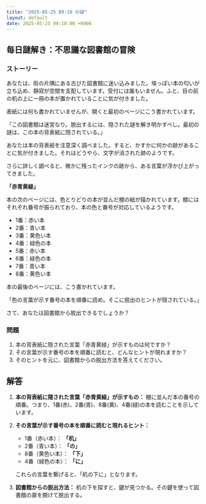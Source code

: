 ```yaml
---
title: "2025-05-25 09:10 の謎"
layout: default
date: 2025-05-25 09:10:00 +0900
---
```

## 毎日謎解き：不思議な図書館の冒険

### ストーリー

あなたは、街の片隅にある古びた図書館に迷い込みました。埃っぽい本の匂いが立ち込め、静寂が空間を支配しています。受付には誰もいません。ふと、目の前の机の上に一冊の本が置かれていることに気が付きました。

表紙には何も書かれていませんが、開くと最初のページにこう書かれています。

「この図書館は迷宮なり。脱出するには、隠された謎を解き明かすべし。最初の謎は、この本の背表紙に隠されている。」

あなたは本の背表紙を注意深く調べました。すると、かすかに何かの跡があることに気が付きました。それはどうやら、文字が消された跡のようです。

さらに詳しく調べると、微かに残ったインクの跡から、ある言葉が浮かび上がってきました。

**「赤青黄緑」**

本の次のページには、色とりどりの本が並んだ棚の絵が描かれています。棚にはそれぞれ番号が振られており、本の色と番号が対応しているようです。

*   1番：赤い本
*   2番：青い本
*   3番：黄色い本
*   4番：緑色の本
*   5番：赤い本
*   6番：緑色の本
*   7番：青い本
*   8番：黄色い本

本の最後のページには、こう書かれています。

「色の言葉が示す番号の本を順番に読め。そこに脱出のヒントが隠されている。」

さて、あなたは図書館から脱出できるでしょうか？

### 問題

1.  本の背表紙に隠された言葉「赤青黄緑」が示すものは何ですか？
2.  その言葉が示す番号の本を順番に読むと、どんなヒントが現れますか？
3.  そのヒントを元に、図書館からの脱出方法を答えてください。

## 解答

1.  **本の背表紙に隠された言葉「赤青黄緑」が示すもの：** 棚に並んだ本の番号の順番。つまり、1番(赤)、2番(青)、8番(黄)、4番(緑)の本を読むことを示しています。

2.  **その言葉が示す番号の本を順番に読むと現れるヒント：**
    *   1番（赤い本）： **「机」**
    *   2番（青い本）： **「の」**
    *   8番（黄色い本）： **「下」**
    *   4番（緑色の本）： **「に」**

    これらの言葉を繋げると、「机の下に」となります。

3.  **図書館からの脱出方法：**
    机の下を探すと、鍵が見つかる。その鍵を使って図書館の扉を開けて脱出する。
